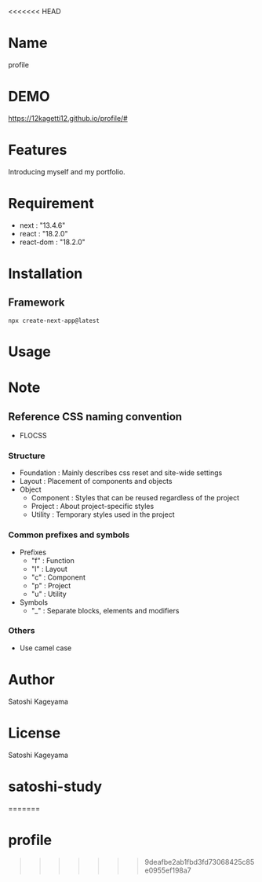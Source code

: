 <<<<<<< HEAD
# Name
profile

# DEMO
https://12kagetti12.github.io/profile/#

# Features
Introducing myself and my portfolio.

# Requirement
* next : "13.4.6"
* react : "18.2.0"
* react-dom : "18.2.0"

# Installation
## Framework
```
npx create-next-app@latest
```

# Usage

# Note
## Reference CSS naming convention
* FLOCSS
### Structure
* Foundation : Mainly describes css reset and site-wide settings
* Layout : Placement of components and objects
* Object
  * Component : Styles that can be reused regardless of the project
  * Project : About project-specific styles
  * Utility : Temporary styles used in the project
### Common prefixes and symbols
* Prefixes
  * "f" : Function
  * "l" : Layout
  * "c" : Component
  * "p" : Project
  * "u" : Utility
* Symbols
  * "_" : Separate blocks, elements and modifiers
### Others
* Use camel case 

# Author
Satoshi Kageyama

# License
Satoshi Kageyama

# satoshi-study
=======
# profile
>>>>>>> 9deafbe2ab1fbd3fd73068425c85e0955ef198a7

